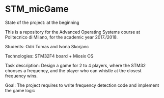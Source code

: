# STM_micGame

State of the project: at the beginning

This is a repository for the Advanced Operating Systems course at Politecnico di Milano, for the academic year 2017./2018.

Students: Odri Tomas and Ivona Skorjanc

Technologies: STM32F4 board + Miosix OS

Task description: Design a game for 2 to 4 players, where the STM32 chooses a frequency, and the player who can whistle
at the closest frequency wins.

Goal: The project requires to write frequency detection
code and implement the game logic